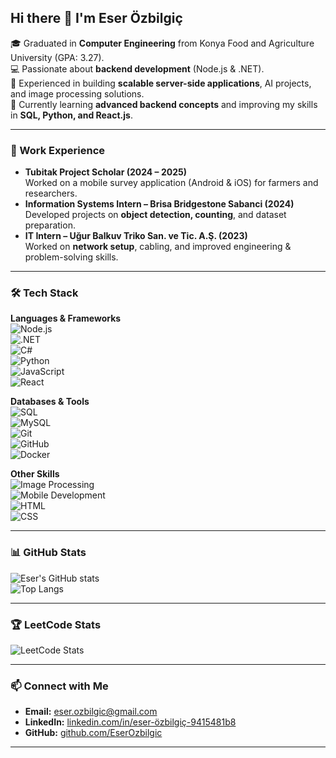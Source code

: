 ## Hi there 👋 I'm Eser Özbilgiç  

🎓 Graduated in **Computer Engineering** from Konya Food and Agriculture University (GPA: 3.27).  
💻 Passionate about **backend development** (Node.js & .NET).  
🚀 Experienced in building **scalable server-side applications**, AI projects, and image processing solutions.  
🌱 Currently learning **advanced backend concepts** and improving my skills in **SQL, Python, and React.js**.  

---

### 🔭 Work Experience  
- **Tubitak Project Scholar (2024 – 2025)**  
  Worked on a mobile survey application (Android & iOS) for farmers and researchers.  
- **Information Systems Intern – Brisa Bridgestone Sabanci (2024)**  
  Developed projects on **object detection, counting**, and dataset preparation.  
- **IT Intern – Uğur Balkuv Triko San. ve Tic. A.Ş. (2023)**  
  Worked on **network setup**, cabling, and improved engineering & problem-solving skills.  

---

### 🛠️ Tech Stack  

**Languages & Frameworks**  
![Node.js](https://img.shields.io/badge/Node.js-339933?style=for-the-badge&logo=nodedotjs&logoColor=white)  
![.NET](https://img.shields.io/badge/.NET-512BD4?style=for-the-badge&logo=dotnet&logoColor=white)  
![C#](https://img.shields.io/badge/C%23-239120?style=for-the-badge&logo=c-sharp&logoColor=white)  
![Python](https://img.shields.io/badge/Python-3776AB?style=for-the-badge&logo=python&logoColor=white)  
![JavaScript](https://img.shields.io/badge/JavaScript-F7DF1E?style=for-the-badge&logo=javascript&logoColor=black)  
![React](https://img.shields.io/badge/React-20232A?style=for-the-badge&logo=react&logoColor=61DAFB)  

**Databases & Tools**  
![SQL](https://img.shields.io/badge/SQL-4479A1?style=for-the-badge&logo=database&logoColor=white)  
![MySQL](https://img.shields.io/badge/MySQL-005C84?style=for-the-badge&logo=mysql&logoColor=white)  
![Git](https://img.shields.io/badge/Git-F05032?style=for-the-badge&logo=git&logoColor=white)  
![GitHub](https://img.shields.io/badge/GitHub-181717?style=for-the-badge&logo=github&logoColor=white)  
![Docker](https://img.shields.io/badge/Docker-2496ED?style=for-the-badge&logo=docker&logoColor=white)  

**Other Skills**  
![Image Processing](https://img.shields.io/badge/Image%20Processing-009688?style=for-the-badge&logo=opencv&logoColor=white)  
![Mobile Development](https://img.shields.io/badge/Mobile%20Apps-3DDC84?style=for-the-badge&logo=android&logoColor=white)  
![HTML](https://img.shields.io/badge/HTML5-E34F26?style=for-the-badge&logo=html5&logoColor=white)  
![CSS](https://img.shields.io/badge/CSS3-1572B6?style=for-the-badge&logo=css3&logoColor=white)  

---

### 📊 GitHub Stats  

![Eser's GitHub stats](https://github-readme-stats.vercel.app/api?username=EserOzbilgic&show_icons=true&theme=tokyonight)  
![Top Langs](https://github-readme-stats.vercel.app/api/top-langs/?username=EserOzbilgic&layout=compact&theme=tokyonight)  

---

### 🏆 LeetCode Stats  

![LeetCode Stats](https://leetcard.jacoblin.cool/EserOzbilgic?theme=dark&font=Baloo&ext=contest)  

---

### 📫 Connect with Me  

- **Email:** [eser.ozbilgic@gmail.com](mailto:eser.ozbilgic@gmail.com)  
- **LinkedIn:** [linkedin.com/in/eser-özbilgiç-9415481b8](https://www.linkedin.com/in/eser-%C3%B6zbilgi%C3%A7-9415481b8/)  
- **GitHub:** [github.com/EserOzbilgic](https://github.com/EserOzbilgic)  

---

